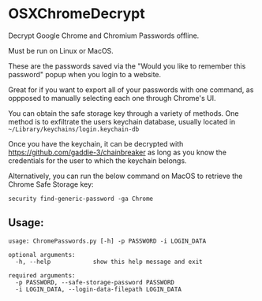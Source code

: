 # OSXChromeDecrypt
Decrypt Google Chrome and Chromium Passwords offline.

Must be run on Linux or MacOS.

These are the passwords saved via the "Would you like to remember this password" popup when you login to a website.

Great for if you want to export all of your passwords with one command, as oppposed to manually selecting each one through Chrome's UI.

You can obtain the safe storage key through a variety of methods. One method is to exfiltrate the users keychain database, usually located in ```~/Library/keychains/login.keychain-db```

Once you have the keychain, it can be decrypted with https://github.com/gaddie-3/chainbreaker as long as you know the credentials for the user to which the keychain belongs.

Alternatively, you can run the below command on MacOS to retrieve the Chrome Safe Storage key:

```security find-generic-password -ga Chrome```

## Usage: 

```
usage: ChromePasswords.py [-h] -p PASSWORD -i LOGIN_DATA

optional arguments:
  -h, --help            show this help message and exit

required arguments:
  -p PASSWORD, --safe-storage-password PASSWORD
  -i LOGIN_DATA, --login-data-filepath LOGIN_DATA
 
```
